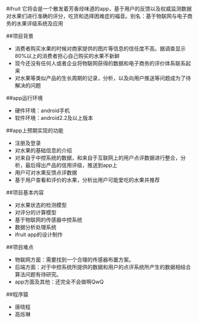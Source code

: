 #ifruit
它将会是一个散发着芳香烃味道的app，基于用户的反馈以及权威监测数据对水果们进行准确的评分，吃货和选择困难症的福音。别名：基于物联网与电子商务的水果评级系统及应用

##项目背景
- 消费者购买水果的时候对商家提供的图片等信息的信任度不高。据调查显示80%以上的消费者担心自己购买的水果不新鲜
- 现今还没有任何人或者企业将物联网获得的数据和电子商务的评价体系联系起来
- 对水果等类似产品的生长周期的记录，分析，以及向用户推送等问题成为了待解决的问题

##app运行环境
- 硬件环境：android手机
- 软件环境：android2.2及以上版本


##app上预期实现的功能
- 注册及登录
- 对水果的基础信息的介绍
- 对来自于中控系统的数据，和来自于互联网上的用户点评数据进行整合，分析，最后得出产品的信用评级，推送到app上
- 用户可对水果反馈点评数据
- 基于用户查看和评价的水果，分析出用户可能爱吃的水果并推荐

##项目基本内容
- 对水果状态的检测模型
- 对评分的计算模型
- 基于物联网的传感器中控系统
- 数据分析处理系统
- ifruit app的设计制作

##项目难点
- 物联网方面：需要找到一个合理的传感器布置方案。
- 后端方面：对于中控系统所提供的数据和用户的点评系统所产生的数据相结合算法问题有待研究。
- app方面及其他：还完全不会做啊QwQ

##程序猿
* 唐晓程
* 高烁琳
